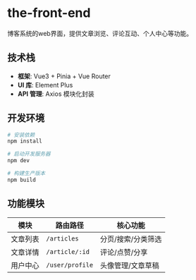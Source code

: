 # the-front-end

博客系统的web界面，提供文章浏览、评论互动、个人中心等功能。

## 技术栈
- **框架**: Vue3 + Pinia + Vue Router
- **UI 库**: Element Plus
- **API 管理**: Axios 模块化封装

## 开发环境
```bash
# 安装依赖
npm install

# 启动开发服务器
npm dev

# 构建生产版本
npm build
```

## 功能模块
| 模块       | 路由路径          | 核心功能                          |
|------------|-------------------|-----------------------------------|
| 文章列表   | `/articles`       | 分页/搜索/分类筛选                |
| 文章详情   | `/article/:id`    | 评论/点赞/分享                    |
| 用户中心   | `/user/profile`   | 头像管理/文章草稿                 |
